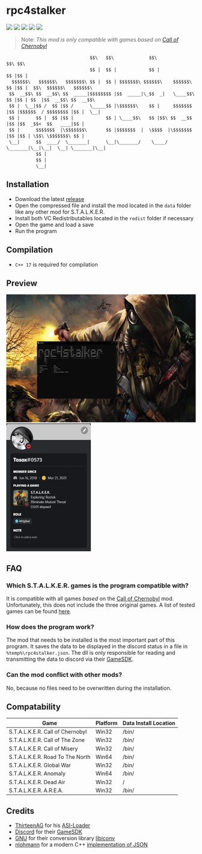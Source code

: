 # rpc4stalker
[![](https://img.shields.io/badge/Language-C%2B%2B-%23f34b7d.svg?style=flat)](https://en.wikipedia.org/wiki/C%2B%2B) 
[![](https://img.shields.io/badge/Game-S.T.A.L.K.E.R.-yellow.svg?style=flat)](https://store.steampowered.com/app/41700/STALKER_Call_of_Pripyat) 
[![](https://img.shields.io/github/languages/code-size/TosoxDev/rpc4stalker?color=blue&label=Code%20size&style=flat)](https://github.com/TosoxDev/rpc4stalker)
[![](https://img.shields.io/tokei/lines/github/TosoxDev/rpc4stalker?color=red&label=Total%20lines&style=flat)](https://github.com/TosoxDev/rpc4stalker)
[![](https://img.shields.io/github/downloads/TosoxDev/rpc4stalker/total?color=green&label=Downloads&style=flat)](https://github.com/TosoxDev/rpc4stalker/releases)

> Note: *This mod is only compatible with games based on [Call of Chernobyl](https://www.moddb.com/mods/call-of-chernobyl)*

```
                               $$\   $$\             $$\               $$\ $$\                           
                               $$ |  $$ |            $$ |              $$ |$$ |                          
  $$$$$$\   $$$$$$\   $$$$$$$\ $$ |  $$ | $$$$$$$\ $$$$$$\    $$$$$$\  $$ |$$ |  $$\  $$$$$$\   $$$$$$\  
 $$  __$$\ $$  __$$\ $$  _____|$$$$$$$$ |$$  _____|\_$$  _|   \____$$\ $$ |$$ | $$  |$$  __$$\ $$  __$$\ 
 $$ |  \__|$$ /  $$ |$$ /      \_____$$ |\$$$$$$\    $$ |     $$$$$$$ |$$ |$$$$$$  / $$$$$$$$ |$$ |  \__|
 $$ |      $$ |  $$ |$$ |            $$ | \____$$\   $$ |$$\ $$  __$$ |$$ |$$  _$$<  $$   ____|$$ |      
 $$ |      $$$$$$$  |\$$$$$$$\       $$ |$$$$$$$  |  \$$$$  |\$$$$$$$ |$$ |$$ | \$$\ \$$$$$$$\ $$ |      
 \__|      $$  ____/  \_______|      \__|\_______/    \____/  \_______|\__|\__|  \__| \_______|\__|      
           $$ |                                                                                          
           $$ |                                                                                          
           \__|                                                                                           
```

## Installation
- Download the latest [release](https://github.com/TosoxDev/rpc4stalker/releases)
- Open the compressed file and install the mod located in the `data` folder like any other mod for S.T.A.L.K.E.R.
- Install both VC Redistributables located in the `redist` folder if necessary
- Open the game and load a save
- Run the program

## Compilation
- `C++ 17` is required for compilation

## Preview
<img src="readme-res/preview.png" width="650" height="340" /> <img src="readme-res/discord.png" width="225" height="340" />

## FAQ
### Which S.T.A.L.K.E.R. games is the program compatible with?
It is compatible with all games *based* on the [Call of Chernobyl](https://www.moddb.com/mods/call-of-chernobyl) mod. Unfortunately, this does not include the three original games. A list of tested games can be found [here](COMPATABILITY.md).

### How does the program work?
The mod that needs to be installed is the most important part of this program. It saves the data to be displayed in the discord status in a file in `%temp%\rpc4stalker.json`. The dll is only responsible for reading and transmitting the data to discord via their [GameSDK](https://discord.com/developers/docs/game-sdk/sdk-starter-guide).

### Can the mod conflict with other mods?
No, because no files need to be overwritten during the installation.

## Compatability
| Game                                  | Platform  | Data Install Location     |
|---------------------------------------|-----------|---------------------------|
| S.T.A.L.K.E.R. Call of Chernobyl      | Win32     | /bin/                     |
| S.T.A.L.K.E.R. Call of The Zone       | Win32     | /bin/                     |
| S.T.A.L.K.E.R. Call of Misery         | Win32     | /bin/                     |
| S.T.A.L.K.E.R. Road To The North      | Win64     | /bin/                     |
| S.T.A.L.K.E.R. Global War             | Win32     | /bin/                     |
| S.T.A.L.K.E.R. Anomaly                | Win64     | /bin/                     |
| S.T.A.L.K.E.R. Dead Air               | Win32     | /                         |
| S.T.A.L.K.E.R. A.R.E.A.               | Win32     | /bin/                     |

## Credits
- [ThirteenAG](https://github.com/ThirteenAG) for his [ASI-Loader](https://github.com/ThirteenAG/Ultimate-ASI-Loader)
- [Discord](https://github.com/discord) for their [GameSDK](https://discord.com/developers/docs/game-sdk/sdk-starter-guide)
- [GNU](https://www.gnu.org) for their conversion library [libiconv](https://www.gnu.org/software/libiconv)
- [nlohmann](https://github.com/nlohmann) for a modern C++ [implementation of JSON](https://github.com/nlohmann/json)

